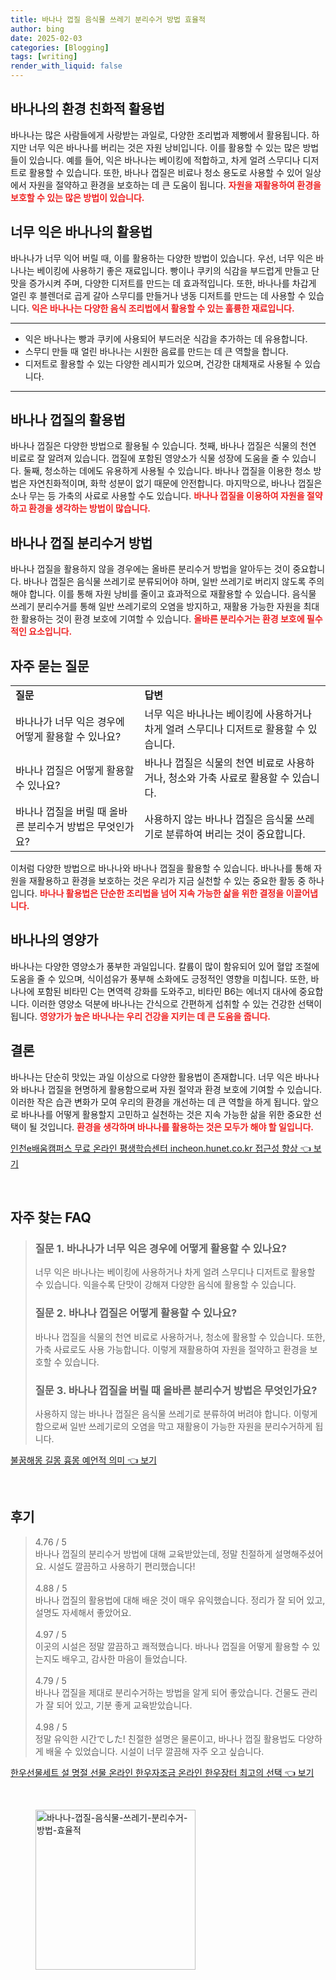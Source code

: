 ```yaml
---
title: 바나나 껍질 음식물 쓰레기 분리수거 방법 효율적
author: bing
date: 2025-02-03
categories: [Blogging]
tags: [writing]
render_with_liquid: false
---
```



<h2 id='바나나의환경친화적활용법'>바나나의 환경 친화적 활용법</h2>

<p>바나나는 많은 사람들에게 사랑받는 과일로, 다양한 조리법과 제빵에서 활용됩니다. 하지만 너무 익은 바나나를 버리는 것은 자원 낭비입니다. 이를 활용할 수 있는 많은 방법들이 있습니다. 예를 들어, 익은 바나나는 베이킹에 적합하고, 차게 얼려 스무디나 디저트로 활용할 수 있습니다. 또한, 바나나 껍질은 비료나 청소 용도로 사용할 수 있어 일상에서 자원을 절약하고 환경을 보호하는 데 큰 도움이 됩니다. <b><span style="color: #ee2323;">자원을 재활용하여 환경을 보호할 수 있는 많은 방법이 있습니다.</span></b></p>

<h2 id='너무익은바나나의활용법'>너무 익은 바나나의 활용법</h2>

<p>바나나가 너무 익어 버릴 때, 이를 활용하는 다양한 방법이 있습니다. 우선, 너무 익은 바나나는 베이킹에 사용하기 좋은 재료입니다. 빵이나 쿠키의 식감을 부드럽게 만들고 단맛을 증가시켜 주며, 다양한 디저트를 만드는 데 효과적입니다. 또한, 바나나를 차갑게 얼린 후 블렌더로 곱게 갈아 스무디를 만들거나 냉동 디저트를 만드는 데 사용할 수 있습니다. <b><span style="color: #ee2323;">익은 바나나는 다양한 음식 조리법에서 활용할 수 있는 훌륭한 재료입니다.</span></b></p>

<hr />

<ul>
    <li>익은 바나나는 빵과 쿠키에 사용되어 부드러운 식감을 추가하는 데 유용합니다.</li>
    <li>스무디 만들 때 얼린 바나나는 시원한 음료를 만드는 데 큰 역할을 합니다.</li>
    <li>디저트로 활용할 수 있는 다양한 레시피가 있으며, 건강한 대체재로 사용될 수 있습니다.</li>
</ul>

<hr />

<h2 id='바나나껍질의활용법'>바나나 껍질의 활용법</h2>

<p>바나나 껍질은 다양한 방법으로 활용될 수 있습니다. 첫째, 바나나 껍질은 식물의 천연 비료로 잘 알려져 있습니다. 껍질에 포함된 영양소가 식물 성장에 도움을 줄 수 있습니다. 둘째, 청소하는 데에도 유용하게 사용될 수 있습니다. 바나나 껍질을 이용한 청소 방법은 자연친화적이며, 화학 성분이 없기 때문에 안전합니다. 마지막으로, 바나나 껍질은 소나 무는 등 가축의 사료로 사용할 수도 있습니다. <b><span style="color: #ee2323;">바나나 껍질을 이용하여 자원을 절약하고 환경을 생각하는 방법이 많습니다.</span></b></p>

<h2 id='바나나껍질분리수거방법'>바나나 껍질 분리수거 방법</h2>

<p>바나나 껍질을 활용하지 않을 경우에는 올바른 분리수거 방법을 알아두는 것이 중요합니다. 바나나 껍질은 음식물 쓰레기로 분류되어야 하며, 일반 쓰레기로 버리지 않도록 주의해야 합니다. 이를 통해 자원 낭비를 줄이고 효과적으로 재활용할 수 있습니다. 음식물 쓰레기 분리수거를 통해 일반 쓰레기로의 오염을 방지하고, 재활용 가능한 자원을 최대한 활용하는 것이 환경 보호에 기여할 수 있습니다. <b><span style="color: #ee2323;">올바른 분리수거는 환경 보호에 필수적인 요소입니다.</span></b></p>

<h2 id='자주묻는질문'>자주 묻는 질문</h2>

<table>
    <tr>
        <td><b>질문</b></td>
        <td><b>답변</b></td>
    </tr>
    <tr>
        <td>바나나가 너무 익은 경우에 어떻게 활용할 수 있나요?</td>
        <td>너무 익은 바나나는 베이킹에 사용하거나 차게 얼려 스무디나 디저트로 활용할 수 있습니다.</td>
    </tr>
    <tr>
        <td>바나나 껍질은 어떻게 활용할 수 있나요?</td>
        <td>바나나 껍질은 식물의 천연 비료로 사용하거나, 청소와 가축 사료로 활용할 수 있습니다.</td>
    </tr>
    <tr>
        <td>바나나 껍질을 버릴 때 올바른 분리수거 방법은 무엇인가요?</td>
        <td>사용하지 않는 바나나 껍질은 음식물 쓰레기로 분류하여 버리는 것이 중요합니다.</td>
    </tr>
</table>

<p>이처럼 다양한 방법으로 바나나와 바나나 껍질을 활용할 수 있습니다. 바나나를 통해 자원을 재활용하고 환경을 보호하는 것은 우리가 지금 실천할 수 있는 중요한 활동 중 하나입니다. <b><span style="color: #ee2323;">바나나 활용법은 단순한 조리법을 넘어 지속 가능한 삶을 위한 결정을 이끌어냅니다.</span></b></p>

<h2 id='바나나의영양가'>바나나의 영양가</h2>

<p>바나나는 다양한 영양소가 풍부한 과일입니다. 칼륨이 많이 함유되어 있어 혈압 조절에 도움을 줄 수 있으며, 식이섬유가 풍부해 소화에도 긍정적인 영향을 미칩니다. 또한, 바나나에 포함된 비타민 C는 면역력 강화를 도와주고, 비타민 B6는 에너지 대사에 중요합니다. 이러한 영양소 덕분에 바나나는 간식으로 간편하게 섭취할 수 있는 건강한 선택이 됩니다. <b><span style="color: #ee2323;">영양가가 높은 바나나는 우리 건강을 지키는 데 큰 도움을 줍니다.</span></b></p>

<h2 id='결론'>결론</h2>

<p>바나나는 단순히 맛있는 과일 이상으로 다양한 활용법이 존재합니다. 너무 익은 바나나와 바나나 껍질을 현명하게 활용함으로써 자원 절약과 환경 보호에 기여할 수 있습니다. 이러한 작은 습관 변화가 모여 우리의 환경을 개선하는 데 큰 역할을 하게 됩니다. 앞으로 바나나를 어떻게 활용할지 고민하고 실천하는 것은 지속 가능한 삶을 위한 중요한 선택이 될 것입니다. <b><span style="color: #ee2323;">환경을 생각하며 바나나를 활용하는 것은 모두가 해야 할 일입니다.</span></b></p>


<p><a class="click-button" title="인천e배움캠퍼스 무료 온라인 평생학습센터 incheon.hunet.co.kr 접근성 향상" href="https://24nara.github.io/posts/%EC%9D%B8%EC%B2%9Ce%EB%B0%B0%EC%9B%80%EC%BA%A0%ED%8D%BC%EC%8A%A4-%EB%AC%B4%EB%A3%8C-%EC%98%A8%EB%9D%BC%EC%9D%B8-%ED%8F%89%EC%83%9D%ED%95%99%EC%8A%B5%EC%84%BC%ED%84%B0-incheon.hunet.co.kr-%EC%A0%91%EA%B7%BC%EC%84%B1-%ED%96%A5%EC%83%81/" rel="dofollow">인천e배움캠퍼스 무료 온라인 평생학습센터 incheon.hunet.co.kr 접근성 향상 👈 보기</a></p><br>
<h2 id='자주_찾는_FAQ'>자주 찾는 FAQ</h2>
<div itemscope="" itemtype="https://schema.org/FAQPage"> 
<blockquote> 
<div itemscope="" itemprop="mainEntity" itemtype="https://schema.org/Question"> 
<h3 itemprop="name">질문 1. 바나나가 너무 익은 경우에 어떻게 활용할 수 있나요?</h3> 
<div itemscope="" itemprop="acceptedAnswer" itemtype="https://schema.org/Answer"> 
<span itemprop="text"> 
<p>너무 익은 바나나는 베이킹에 사용하거나 차게 얼려 스무디나 디저트로 활용할 수 있습니다. 익을수록 단맛이 강해져 다양한 음식에 활용할 수 있습니다.</p> 
</span> 
</div> 
</div> 

<div itemscope="" itemprop="mainEntity" itemtype="https://schema.org/Question"> 
<h3 itemprop="name">질문 2. 바나나 껍질은 어떻게 활용할 수 있나요?</h3> 
<div itemscope="" itemprop="acceptedAnswer" itemtype="https://schema.org/Answer"> 
<span itemprop="text"> 
<p>바나나 껍질을 식물의 천연 비료로 사용하거나, 청소에 활용할 수 있습니다. 또한, 가축 사료로도 사용 가능합니다. 이렇게 재활용하여 자원을 절약하고 환경을 보호할 수 있습니다.</p> 
</span> 
</div> 
</div> 

<div itemscope="" itemprop="mainEntity" itemtype="https://schema.org/Question"> 
<h3 itemprop="name">질문 3. 바나나 껍질을 버릴 때 올바른 분리수거 방법은 무엇인가요?</h3> 
<div itemscope="" itemprop="acceptedAnswer" itemtype="https://schema.org/Answer"> 
<span itemprop="text"> 
<p>사용하지 않는 바나나 껍질은 음식물 쓰레기로 분류하여 버려야 합니다. 이렇게 함으로써 일반 쓰레기로의 오염을 막고 재활용이 가능한 자원을 분리수거하게 됩니다.</p> 
</span> 
</div> 
</div> 
</blockquote> 
</div>
<p><a class="click-button" title="불꿈해몽 길몽 흉몽 예언적 의미" href="https://24nara.github.io/posts/%EB%B6%88%EA%BF%88%ED%95%B4%EB%AA%BD-%EA%B8%B8%EB%AA%BD-%ED%9D%89%EB%AA%BD-%EC%98%88%EC%96%B8%EC%A0%81-%EC%9D%98%EB%AF%B8/" rel="dofollow">불꿈해몽 길몽 흉몽 예언적 의미 👈 보기</a></p><br>
<h2 id='후기'>후기</h2>
<div itemscope itemtype="https://schema.org/Product">
  <blockquote>
  <div itemprop="review" itemscope itemtype="https://schema.org/Review">
      <div itemprop="reviewRating" itemscope itemtype="https://schema.org/Rating"> <span itemprop="ratingValue">4.76</span> / <span itemprop="bestRating">5</span> </div>
      <span itemprop="reviewBody">바나나 껍질의 분리수거 방법에 대해 교육받았는데, 정말 친절하게 설명해주셨어요. 시설도 깔끔하고 사용하기 편리했습니다!</span>
  </div>
  <br>
  <div itemprop="review" itemscope itemtype="https://schema.org/Review">
      <div itemprop="reviewRating" itemscope itemtype="https://schema.org/Rating"> <span itemprop="ratingValue">4.88</span> / <span itemprop="bestRating">5</span> </div>
      <span itemprop="reviewBody">바나나 껍질의 활용법에 대해 배운 것이 매우 유익했습니다. 정리가 잘 되어 있고, 설명도 자세해서 좋았어요.</span>
  </div>
  <br>
  <div itemprop="review" itemscope itemtype="https://schema.org/Review">
      <div itemprop="reviewRating" itemscope itemtype="https://schema.org/Rating"> <span itemprop="ratingValue">4.97</span> / <span itemprop="bestRating">5</span> </div>
      <span itemprop="reviewBody">이곳의 시설은 정말 깔끔하고 쾌적했습니다. 바나나 껍질을 어떻게 활용할 수 있는지도 배우고, 감사한 마음이 들었습니다.</span>
  </div>
  <br>
  <div itemprop="review" itemscope itemtype="https://schema.org/Review">
      <div itemprop="reviewRating" itemscope itemtype="https://schema.org/Rating"> <span itemprop="ratingValue">4.79</span> / <span itemprop="bestRating">5</span> </div>
      <span itemprop="reviewBody">바나나 껍질을 제대로 분리수거하는 방법을 알게 되어 좋았습니다. 건물도 관리가 잘 되어 있고, 기분 좋게 교육받았습니다.</span>
  </div>
  <br>
  <div itemprop="review" itemscope itemtype="https://schema.org/Review">
      <div itemprop="reviewRating" itemscope itemtype="https://schema.org/Rating"> <span itemprop="ratingValue">4.98</span> / <span itemprop="bestRating">5</span> </div>
      <span itemprop="reviewBody">정말 유익한 시간でした! 친절한 설명은 물론이고, 바나나 껍질 활용법도 다양하게 배울 수 있었습니다. 시설이 너무 깔끔해 자주 오고 싶습니다.</span>
  </div>
  </blockquote>
</div>
<p><a class="click-button" title="한우선물세트 설 명절 선물 온라인 한우자조금 온라인 한우장터 최고의 선택" href="https://24nara.github.io/posts/%ED%95%9C%EC%9A%B0%EC%84%A0%EB%AC%BC%EC%84%B8%ED%8A%B8-%EC%84%A4-%EB%AA%85%EC%A0%88-%EC%84%A0%EB%AC%BC-%EC%98%A8%EB%9D%BC%EC%9D%B8-%ED%95%9C%EC%9A%B0%EC%9E%90%EC%A1%B0%EA%B8%88-%EC%98%A8%EB%9D%BC%EC%9D%B8-%ED%95%9C%EC%9A%B0%EC%9E%A5%ED%84%B0-%EC%B5%9C%EA%B3%A0%EC%9D%98-%EC%84%A0%ED%83%9D/" rel="dofollow">한우선물세트 설 명절 선물 온라인 한우자조금 온라인 한우장터 최고의 선택 👈 보기</a></p><br>
<figure class="image"><img src="https://24nara.github.io/assets/img/thumbnail/바나나-껍질-음식물-쓰레기-분리수거-방법-효율적.webp" alt="바나나-껍질-음식물-쓰레기-분리수거-방법-효율적" width="256" height="256"></figure>